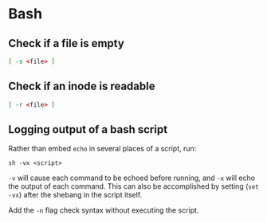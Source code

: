 # Bash

## Check if a file is empty

```sh
[ -s <file> ]
```

## Check if an inode is readable

```sh
[ -r <file> ]
```

## Logging output of a bash script

Rather than embed `echo` in several places of a script, run:
```
sh -vx <script>
```

`-v` will cause each command to be echoed before running, and `-x` will echo
the output of each command. This can also be accomplished by setting (`set
-vx`) after the shebang in the script itself.

Add the `-n` flag check syntax without executing the script.
